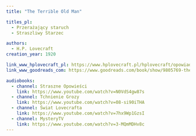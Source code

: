```yaml
---
title: "The Terrible Old Man"

titles_pl:
  - Przerażający staruch
  - Straszliwy Starzec

authors:
  - H.P. Lovecraft
creation_year: 1920

link_www_hplovecraft_pl: https://www.hplovecraft.pl/hplovecraft/opowiadania-nowele-powiesci/the-terrible-old-man/
link_www_goodreads_com: https://www.goodreads.com/book/show/9805769-the-terrible-old-man

audiobooks:
  - channel: Straszne Opowieści
    link: https://www.youtube.com/watch?v=N0VdS4gw87s
  - channel: Tchnienie Grozy
    link: https://www.youtube.com/watch?v=08-si90iTHA
  - channel: Świat Lovecrafta
    link: https://www.youtube.com/watch?v=7hx9Wp1GzsI
  - channel: MysteryTV
    link: https://www.youtube.com/watch?v=3-MQmMDHv8c
---
```


